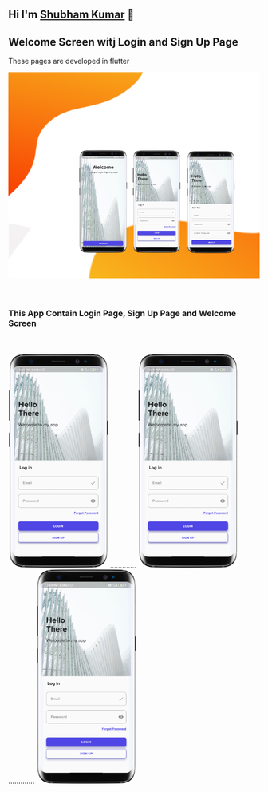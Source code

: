 ## Hi I'm [Shubham Kumar][profile] 👋


## Welcome Screen witj Login and Sign Up Page

These pages are developed in flutter 

<div align="center" >
<img alt="Welcome page" src="assets/welcome.png" width="700" />
</div>
<br><br>

<div>
  
 ### This App Contain Login Page, Sign Up Page and Welcome Screen
  
<br><br>
<img alt="Welcome page" src="assets/Login.png" width="200" /> <span width="80" >.............</span>
<img alt="Welcome page" src="assets/Login.png" width="200" /> <span width="80" >.............</span>
<img alt="Welcome page" src="assets/Login.png" width="200" />
</div>













[profile]: https://shubham-folio.web.app/
